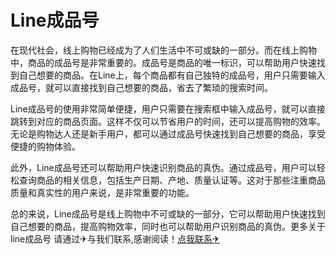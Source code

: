 # Line成品号

在现代社会，线上购物已经成为了人们生活中不可或缺的一部分。而在线上购物中，商品的成品号是非常重要的。成品号是商品的唯一标识，可以帮助用户快速找到自己想要的商品。在Line上，每个商品都有自己独特的成品号，用户只需要输入成品号，就可以直接找到自己想要的商品，省去了繁琐的搜索时间。

Line成品号的使用非常简单便捷，用户只需要在搜索框中输入成品号，就可以直接跳转到对应的商品页面。这样不仅可以节省用户的时间，还可以提高购物的效率。无论是购物达人还是新手用户，都可以通过成品号快速找到自己想要的商品，享受便捷的购物体验。

此外，Line成品号还可以帮助用户快速识别商品的真伪。通过成品号，用户可以轻松查询商品的相关信息，包括生产日期、产地、质量认证等。这对于那些注重商品质量和真实性的用户来说，是非常重要的功能。

总的来说，Line成品号是线上购物中不可或缺的一部分，它可以帮助用户快速找到自己想要的商品，提高购物效率，同时也可以帮助用户识别商品的真伪。更多关于line成品号 请通过✈与我们联系,感谢阅读！[点我联系✈](https://www.G208.com)